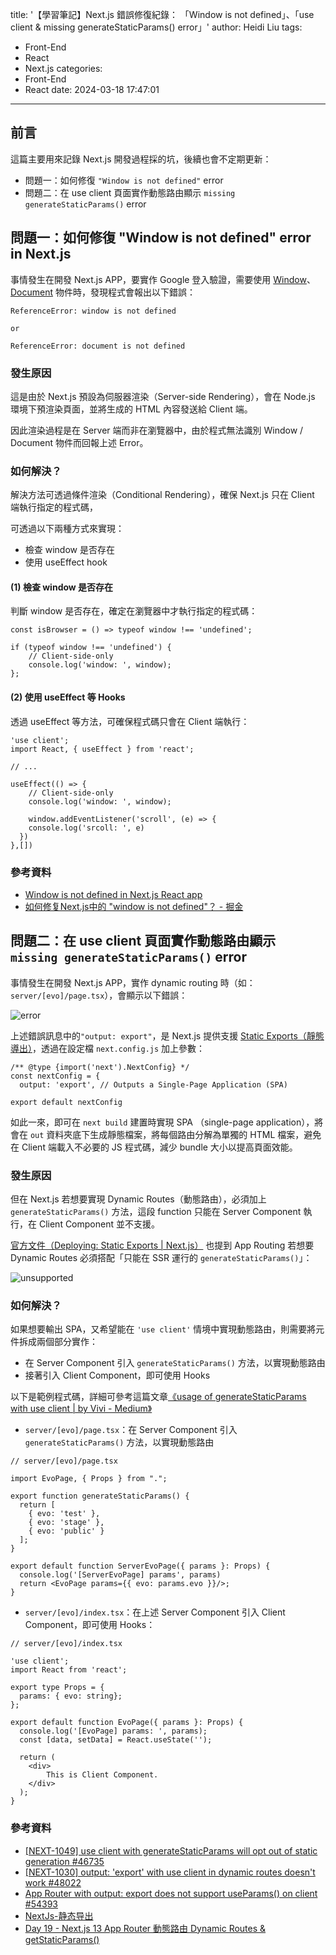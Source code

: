 title: '【學習筆記】Next.js 錯誤修復紀錄： 「Window is not defined」、「use client & missing generateStaticParams() error」'
author: Heidi Liu
tags:
  - Front-End
  - React
  - Next.js
categories:
  - Front-End
  - React
date: 2024-03-18 17:47:01
---

## 前言

這篇主要用來記錄 Next.js 開發過程採的坑，後續也會不定期更新：

+ 問題一：如何修復 `"Window is not defined"` error
+ 問題二：在 use client 頁面實作動態路由顯示 `missing generateStaticParams()` error

<!--more-->

## 問題一：如何修復 "Window is not defined" error in Next.js

事情發生在開發 Next.js APP，要實作 Google 登入驗證，需要使用 [Window](https://developer.mozilla.org/en-US/docs/Web/API/Window)、[Document](https://developer.mozilla.org/en-US/docs/Web/API/Document) 物件時，發現程式會報出以下錯誤：

```=
ReferenceError: window is not defined

or

ReferenceError: document is not defined
```

### 發生原因

這是由於 Next.js 預設為伺服器渲染（Server-side Rendering），會在 Node.js 環境下預渲染頁面，並將生成的 HTML 內容發送給 Client 端。

因此渲染過程是在 Server 端而非在瀏覽器中，由於程式無法識別 Window / Document 物件而回報上述 Error。

### 如何解決？

解決方法可透過條件渲染（Conditional Rendering），確保 Next.js 只在 Client 端執行指定的程式碼，

可透過以下兩種方式來實現：

+ 檢查 window 是否存在
+ 使用 useEffect hook

#### (1) 檢查 window 是否存在

判斷 window 是否存在，確定在瀏覽器中才執行指定的程式碼：

```typescript=
const isBrowser = () => typeof window !== 'undefined';

if (typeof window !== 'undefined') {
    // Client-side-only
    console.log('window: ', window);
};
```


#### (2) 使用 useEffect 等 Hooks

透過 useEffect 等方法，可確保程式碼只會在 Client 端執行：

```typescript=
'use client';
import React, { useEffect } from 'react';

// ...

useEffect(() => {
    // Client-side-only        
    console.log('window: ', window);
    
    window.addEventListener('scroll', (e) => {
    console.log('srcoll: ', e)
  })
},[])

```

### 參考資料

+ [Window is not defined in Next.js React app](https://stackoverflow.com/questions/55151041/window-is-not-defined-in-next-js-react-app)
+ [如何修复Next.js中的 "window is not defined"？ - 掘金](https://juejin.cn/s/react%20window%20is%20not%20defined%20next%20js)


## 問題二：在 use client 頁面實作動態路由顯示 `missing generateStaticParams()` error

事情發生在開發 Next.js APP，實作 dynamic routing 時（如：`server/[evo]/page.tsx`），會顯示以下錯誤：

![error](https://hackmd.io/_uploads/HJ8MieYbA.png)

上述錯誤訊息中的`"output: export"`，是 Next.js 提供支援 [Static Exports（靜態導出）](https://nextjs.org/docs/app/building-your-application/deploying/static-exports)，透過在設定檔 `next.config.js` 加上參數：

```javascript=
/** @type {import('next').NextConfig} */
const nextConfig = {
  output: 'export', // Outputs a Single-Page Application (SPA)

export default nextConfig
```

如此一來，即可在 `next build` 建置時實現 SPA （single-page application），將會在 `out` 資料夾底下生成靜態檔案，將每個路由分解為單獨的 HTML 檔案，避免在 Client 端載入不必要的 JS 程式碼，減少 bundle 大小以提高頁面效能。

### 發生原因

但在 Next.js 若想要實現 Dynamic Routes（動態路由），必須加上 `generateStaticParams()` 方法，這段 function 只能在 Server Component 執行，在 Client Component 並不支援。

[官方文件（Deploying: Static Exports | Next.js）](https://nextjs.org/docs/app/building-your-application/deploying/static-exports#unsupported-features) 也提到 App Routing 若想要 Dynamic Routes 必須搭配「只能在 SSR 運行的 `generateStaticParams()`」：

![unsupported](https://hackmd.io/_uploads/S1xrigt-A.png)

### 如何解決？

如果想要輸出 SPA，又希望能在 `'use client'` 情境中實現動態路由，則需要將元件拆成兩個部分實作：

+ 在 Server Component 引入 `generateStaticParams()` 方法，以實現動態路由
+ 接著引入 Client Component，即可使用 Hooks

以下是範例程式碼，詳細可參考這篇文章[《usage of generateStaticParams with use client | by Vivi - Medium》](https://medium.com/@givvemeee/usage-of-generatestaticparams-with-use-client-a059c23f7316)

+ `server/[evo]/page.tsx`：在 Server Component 引入 `generateStaticParams()` 方法，以實現動態路由

```typescript=
// server/[evo]/page.tsx

import EvoPage, { Props } from ".";

export function generateStaticParams() {
  return [
    { evo: 'test' },
    { evo: 'stage' },
    { evo: 'public' }
  ];
}

export default function ServerEvoPage({ params }: Props) {
  console.log('[ServerEvoPage] params', params)
  return <EvoPage params={{ evo: params.evo }}/>;
}
```

+ `server/[evo]/index.tsx`：在上述 Server Component 引入 Client Component，即可使用 Hooks：

```typescript=
// server/[evo]/index.tsx

'use client';
import React from 'react';

export type Props = {
  params: { evo: string};
};

export default function EvoPage({ params }: Props) {
  console.log('[EvoPage] params: ', params);
  const [data, setData] = React.useState('');
    
  return (
    <div>
        This is Client Component.
    </div>
  );
}
```


### 參考資料

+ [[NEXT-1049] use client with generateStaticParams will opt out of static generation #46735](https://github.com/vercel/next.js/issues/46735)
+ [[NEXT-1030] output: 'export' with use client in dynamic routes doesn't work #48022](https://github.com/vercel/next.js/issues/48022)
+ [App Router with output: export does not support useParams() on client #54393](https://github.com/vercel/next.js/issues/54393)
+ [NextJs-静态导出](https://www.yuansudong.net/document/NextJs/35.%E9%9D%99%E6%80%81%E5%AF%BC%E5%87%BA.html)
+ [Day 19 - Next.js 13 App Router 動態路由 Dynamic Routes & getStaticParams()](https://ithelp.ithome.com.tw/articles/10322261)
